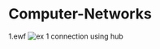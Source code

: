 # Computer-Networks
1.ewf
![ex 1 connection using hub](https://github.com/rohithbab/Computer-Networks/assets/129184107/02c3db2c-8b68-471d-8b2e-5e674faba760)
